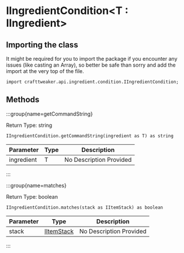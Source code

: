 # IIngredientCondition&LT;T : IIngredient&GT;

## Importing the class

It might be required for you to import the package if you encounter any issues (like casting an Array), so better be safe than sorry and add the import at the very top of the file.
```zenscript
import crafttweaker.api.ingredient.condition.IIngredientCondition;
```


## Methods

:::group{name=getCommandString}

Return Type: string

```zenscript
IIngredientCondition.getCommandString(ingredient as T) as string
```

| Parameter | Type | Description |
|-----------|------|-------------|
| ingredient | T | No Description Provided |


:::

:::group{name=matches}

Return Type: boolean

```zenscript
IIngredientCondition.matches(stack as IItemStack) as boolean
```

| Parameter | Type | Description |
|-----------|------|-------------|
| stack | [IItemStack](/vanilla/api/item/IItemStack) | No Description Provided |


:::


